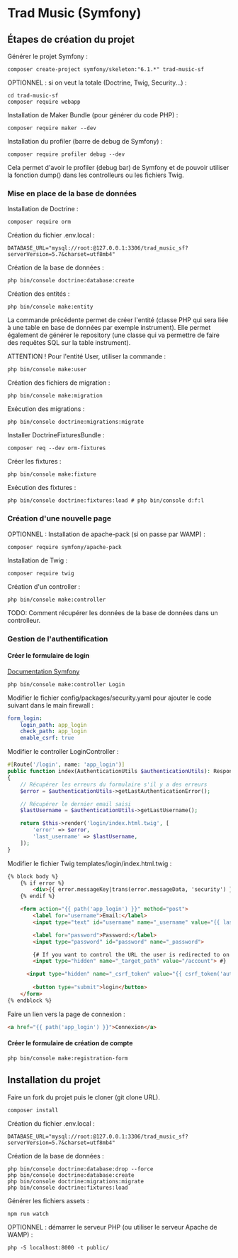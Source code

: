 # Trad Music (Symfony)

## Étapes de création du projet

Générer le projet Symfony :

```shell
composer create-project symfony/skeleton:"6.1.*" trad-music-sf
```

OPTIONNEL : si on veut la totale (Doctrine, Twig, Security...) :

```shell
cd trad-music-sf
composer require webapp
```

Installation de Maker Bundle (pour générer du code PHP) :

```shell
composer require maker --dev
```

Installation du profiler (barre de debug de Symfony) :

```shell
composer require profiler debug --dev
```

Cela permet d'avoir le profiler (debug bar) de Symfony et de pouvoir
utiliser la fonction dump() dans les controlleurs ou les fichiers Twig.

### Mise en place de la base de données

Installation de Doctrine :

```shell
composer require orm
```

Création du fichier .env.local :

```dotenv
DATABASE_URL="mysql://root:@127.0.0.1:3306/trad_music_sf?serverVersion=5.7&charset=utf8mb4"
```

Création de la base de données :

```shell
php bin/console doctrine:database:create
```

Création des entités :

```shell
php bin/console make:entity
```

La commande précédente permet de créer l'entité (classe PHP qui sera
liée à une table en base de données par exemple instrument). Elle permet
également de générer le repository (une classe qui va permettre de faire
des requêtes SQL sur la table instrument).

ATTENTION ! Pour l'entité User, utiliser la commande :

```shell
php bin/console make:user
```

Création des fichiers de migration :

```shell
php bin/console make:migration
```

Exécution des migrations :

```shell
php bin/console doctrine:migrations:migrate
```

Installer DoctrineFixturesBundle :

```shell
composer req --dev orm-fixtures
```

Créer les fixtures :

```shell
php bin/console make:fixture
```

Exécution des fixtures :

```shell
php bin/console doctrine:fixtures:load # php bin/console d:f:l
```

### Création d'une nouvelle page

OPTIONNEL : Installation de apache-pack (si on passe par WAMP) :

```shell
composer require symfony/apache-pack
```

Installation de Twig :

```shell
composer require twig
```

Création d'un controller :

```shell
php bin/console make:controller
```

TODO: Comment récupérer les données de la base de données dans un 
controlleur.

### Gestion de l'authentification

#### Créer le formulaire de login

[Documentation Symfony](https://symfony.com/doc/current/security.html#form-login)

```shell
php bin/console make:controller Login
```

Modifier le fichier config/packages/security.yaml
pour ajouter le code suivant dans le main firewall :
```yaml
form_login:
    login_path: app_login
    check_path: app_login
    enable_csrf: true
```

Modifier le controller LoginController :
```php
#[Route('/login', name: 'app_login')]
public function index(AuthenticationUtils $authenticationUtils): Response
{
    // Récupérer les erreurs du formulaire s'il y a des erreurs
    $error = $authenticationUtils->getLastAuthenticationError();

    // Récupérer le dernier email saisi
    $lastUsername = $authenticationUtils->getLastUsername();

    return $this->render('login/index.html.twig', [
        'error' => $error,
        'last_username' => $lastUsername,
    ]);
}
```

Modifier le fichier Twig templates/login/index.html.twig :
```html
{% block body %}
    {% if error %}
        <div>{{ error.messageKey|trans(error.messageData, 'security') }}</div>
    {% endif %}

    <form action="{{ path('app_login') }}" method="post">
        <label for="username">Email:</label>
        <input type="text" id="username" name="_username" value="{{ last_username }}">

        <label for="password">Password:</label>
        <input type="password" id="password" name="_password">

        {# If you want to control the URL the user is redirected to on success
        <input type="hidden" name="_target_path" value="/account"> #}

      <input type="hidden" name="_csrf_token" value="{{ csrf_token('authenticate') }}">
      
        <button type="submit">login</button>
    </form>
{% endblock %}
```

Faire un lien vers la page de connexion :
```html
<a href="{{ path('app_login') }}">Connexion</a>
```

#### Créer le formulaire de création de compte

```shell
php bin/console make:registration-form
```

## Installation du projet

Faire un fork du projet puis le cloner (git clone URL).

```shell
composer install
```

Création du fichier .env.local :

```dotenv
DATABASE_URL="mysql://root:@127.0.0.1:3306/trad_music_sf?serverVersion=5.7&charset=utf8mb4"
```

Création de la base de données :

```shell
php bin/console doctrine:database:drop --force
php bin/console doctrine:database:create
php bin/console doctrine:migrations:migrate
php bin/console doctrine:fixtures:load
```

Générer les fichiers assets :

```shell
npm run watch
```

OPTIONNEL : démarrer le serveur PHP (ou utiliser le serveur Apache de WAMP) :

```shell
php -S localhost:8000 -t public/
```
